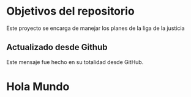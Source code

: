 # Objetivos del repositorio

Este proyecto se encarga de manejar los planes de la liga de la justicia


## Actualizado desde Github
Este mensaje fue hecho en su totalidad desde GitHub.

# Hola Mundo
